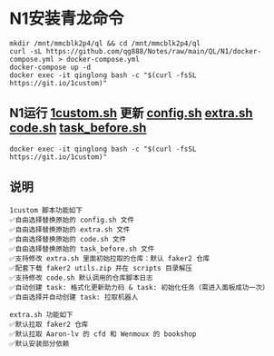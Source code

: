 # N1安装青龙命令
```
mkdir /mnt/mmcblk2p4/ql && cd /mnt/mmcblk2p4/ql
curl -sL https://github.com/qg888/Notes/raw/main/QL/N1/docker-compose.yml > docker-compose.yml
docker-compose up -d
docker exec -it qinglong bash -c "$(curl -fsSL https://git.io/1custom)"
```

## N1运行  [1custom.sh](https://raw.githubusercontent.com/Oreomeow/VIP/main/Scripts/sh/1custom.sh)  更新  [config.sh](https://raw.githubusercontent.com/Oreomeow/VIP/main/Conf/Qinglong/config.sample.sh)      [extra.sh](https://raw.githubusercontent.com/Oreomeow/VIP/main/Tasks/qlrepo/extra.sh)      [code.sh](https://raw.githubusercontent.com/Oreomeow/VIP/main/Scripts/sh/Helpcode2.8/code.sh)      [task_before.sh](https://raw.githubusercontent.com/Oreomeow/VIP/main/Scripts/sh/Helpcode2.8/task_before.sh)
```
docker exec -it qinglong bash -c "$(curl -fsSL https://git.io/1custom)"
```

## 说明
```
1custom 脚本功能如下
✅自由选择替换原始的 config.sh 文件
✅自由选择替换原始的 extra.sh 文件
✅自由选择替换原始的 code.sh 文件
✅自由选择替换原始的 task_before.sh 文件
✅支持修改 extra.sh 里面初始拉取的仓库：默认 faker2 仓库
✅配套下载 faker2 utils.zip 并在 scripts 目录解压
✅支持修改 code.sh 默认调用的仓库脚本日志
✅自动创建 task: 格式化更新助力码 & task: 初始化任务（需进入面板成功一次）
✅自由选择并自动创建 task: 拉取机器人

extra.sh 功能如下
✅默认拉取 faker2 仓库
✅默认拉取 Aaron-lv 的 cfd 和 Wenmoux 的 bookshop
✅默认安装部分依赖
```
